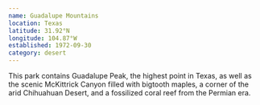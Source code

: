 ```yaml
---
name: Guadalupe Mountains
location: Texas
latitude: 31.92°N
longitude: 104.87°W
established: 1972-09-30
category: desert
---
```


This park contains Guadalupe Peak, the highest point in Texas, as well as the scenic McKittrick Canyon filled with bigtooth maples, a corner of the arid Chihuahuan Desert, and a fossilized coral reef from the Permian era.
